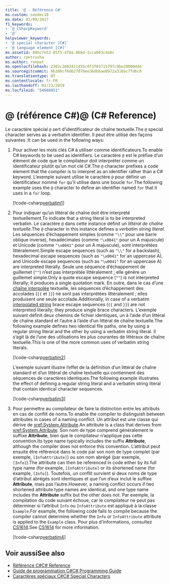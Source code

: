 ```yaml
---
title: '@ - Référence C#'
ms.custom: seodec18
ms.date: 02/09/2017
f1_keywords:
- '@_CSharpKeyword'
- '@'
helpviewer_keywords:
- '@ special character [C#]'
- '@ language element [C#]'
ms.assetid: 89bc7e53-85f5-478a-866d-1cca003c4e8c
author: rpetrusha
ms.author: ronpet
ms.openlocfilehash: 2302c2602411455c0f3f0371579fc9be200004d4
ms.sourcegitcommit: 6b308cf6d627d78ee36dbbae8972a310ac7fd6c8
ms.translationtype: HT
ms.contentlocale: fr-FR
ms.lasthandoff: 01/23/2019
ms.locfileid: "54660851"
---
```

# <a name="-c-reference"></a><span data-ttu-id="5a095-102">@ (référence C#)</span><span class="sxs-lookup"><span data-stu-id="5a095-102">@ (C# Reference)</span></span>

<span data-ttu-id="5a095-103">Le caractère spécial `@` sert d’identificateur de chaîne textuelle.</span><span class="sxs-lookup"><span data-stu-id="5a095-103">The `@` special character serves as a verbatim identifier.</span></span> <span data-ttu-id="5a095-104">Il peut être utilisé des façons suivantes :</span><span class="sxs-lookup"><span data-stu-id="5a095-104">It can be used in the following ways:</span></span>

1. <span data-ttu-id="5a095-105">Pour activer les mots clés C# à utiliser comme identificateurs.</span><span class="sxs-lookup"><span data-stu-id="5a095-105">To enable C# keywords to be used as identifiers.</span></span> <span data-ttu-id="5a095-106">Le caractère `@` est le préfixe d’un élément de code que le compilateur doit interpréter comme un identificateur plutôt qu’un mot clé C#.</span><span class="sxs-lookup"><span data-stu-id="5a095-106">The `@` character prefixes a code element that the compiler is to interpret as an identifier rather than a C# keyword.</span></span> <span data-ttu-id="5a095-107">L’exemple suivant utilise le caractère `@` pour définir un identificateur nommé `for` qu’il utilise dans une boucle `for`.</span><span class="sxs-lookup"><span data-stu-id="5a095-107">The following example uses the `@` character to define an identifier named `for` that it uses in a `for` loop.</span></span>

   [!code-csharp[verbatim1](../../../../samples/snippets/csharp/language-reference/keywords/verbatim1.cs#1)]

1. <span data-ttu-id="5a095-108">Pour indiquer qu’un littéral de chaîne doit être interprété textuellement.</span><span class="sxs-lookup"><span data-stu-id="5a095-108">To indicate that a string literal is to be interpreted verbatim.</span></span> <span data-ttu-id="5a095-109">Le caractère `@` dans cette instance définit un *littéral de chaîne textuelle*.</span><span class="sxs-lookup"><span data-stu-id="5a095-109">The `@` character in this instance defines a *verbatim string literal*.</span></span> <span data-ttu-id="5a095-110">Les séquences d’échappement simples (comme `"\\"` pour une barre oblique inverse), hexadécimales (comme `"\x0041"` pour un A majuscule) et Unicode (comme `"\u0041"` pour un A majuscule), sont interprétées littéralement.</span><span class="sxs-lookup"><span data-stu-id="5a095-110">Simple escape sequences (such as `"\\"` for a backslash), hexadecimal escape sequences (such as `"\x0041"` for an uppercase A), and Unicode escape sequences (such as `"\u0041"` for an uppercase A) are interpreted literally.</span></span> <span data-ttu-id="5a095-111">Seule une séquence d’échappement de guillemet (`""`) n’est pas interprétée littéralement ; elle génère un guillemet simple.</span><span class="sxs-lookup"><span data-stu-id="5a095-111">Only a quote escape sequence (`""`) is not interpreted literally; it produces a single quotation mark.</span></span> <span data-ttu-id="5a095-112">En outre, dans le cas d’une [chaîne interpolée](interpolated.md) textuelle, les séquences d’échappement des accolades (`{{` et `}}`) ne sont pas interprétées littéralement ; elles produisent une seule accolade.</span><span class="sxs-lookup"><span data-stu-id="5a095-112">Additionally, in case of a verbatim [interpolated string](interpolated.md) brace escape sequences (`{{` and `}}`) are not interpreted literally; they produce single brace characters.</span></span> <span data-ttu-id="5a095-113">L’exemple suivant définit deux chemins de fichier identiques, un à l’aide d’un littéral de chaîne standard et l’autre à l’aide d’un littéral de chaîne textuelle.</span><span class="sxs-lookup"><span data-stu-id="5a095-113">The following example defines two identical file paths, one by using a regular string literal and the other by using a verbatim string literal.</span></span> <span data-ttu-id="5a095-114">Il s’agit là de l’une des utilisations les plus courantes de littéraux de chaîne textuelle.</span><span class="sxs-lookup"><span data-stu-id="5a095-114">This is one of the more common uses of verbatim string literals.</span></span>

   [!code-csharp[verbatim2](../../../../samples/snippets/csharp/language-reference/keywords/verbatim1.cs#2)]

   <span data-ttu-id="5a095-115">L’exemple suivant illustre l’effet de la définition d’un littéral de chaîne standard et d’un littéral de chaîne textuelle qui contiennent des séquences de caractères identiques.</span><span class="sxs-lookup"><span data-stu-id="5a095-115">The following example illustrates the effect of defining a regular string literal and a verbatim string literal that contain identical character sequences.</span></span>

   [!code-csharp[verbatim3](../../../../samples/snippets/csharp/language-reference/keywords/verbatim1.cs#3)]

1. <span data-ttu-id="5a095-116">Pour permettre au compilateur de faire la distinction entre les attributs en cas de conflit de noms.</span><span class="sxs-lookup"><span data-stu-id="5a095-116">To enable the compiler to distinguish between attributes in cases of a naming conflict.</span></span> <span data-ttu-id="5a095-117">Un attribut est une classe qui dérive de <xref:System.Attribute>.</span><span class="sxs-lookup"><span data-stu-id="5a095-117">An attribute is a class that derives from <xref:System.Attribute>.</span></span> <span data-ttu-id="5a095-118">Son nom de type comprend généralement le suffixe **Attribute**, bien que le compilateur n’applique pas cette convention.</span><span class="sxs-lookup"><span data-stu-id="5a095-118">Its type name typically includes the suffix **Attribute**, although the compiler does not enforce this convention.</span></span> <span data-ttu-id="5a095-119">L’attribut peut ensuite être référencé dans le code par son nom de type complet (par exemple, `[InfoAttribute]`) ou son nom abrégé (par exemple, `[Info]`).</span><span class="sxs-lookup"><span data-stu-id="5a095-119">The attribute can then be referenced in code either by its full type name (for example, `[InfoAttribute]` or its shortened name (for example, `[Info]`).</span></span> <span data-ttu-id="5a095-120">Toutefois, un conflit survient si deux noms de type d’attribut abrégés sont identiques et que l’un d’eux inclut le suffixe **Attribute**, mais pas l’autre.</span><span class="sxs-lookup"><span data-stu-id="5a095-120">However, a naming conflict occurs if two shortened attribute type names are identical, and one type name includes the **Attribute** suffix but the other does not.</span></span> <span data-ttu-id="5a095-121">Par exemple, la compilation du code suivant échoue, car le compilateur ne peut pas déterminer si l’attribut `Info` ou `InfoAttribute` est appliqué à la classe `Example`.</span><span class="sxs-lookup"><span data-stu-id="5a095-121">For example, the following code fails to compile because the compiler cannot determine whether the `Info` or `InfoAttribute` attribute is applied to the `Example` class.</span></span> <span data-ttu-id="5a095-122">Pour plus d'informations, consultez [CS1614](../compiler-messages/cs1614.md).</span><span class="sxs-lookup"><span data-stu-id="5a095-122">See [CS1614](../compiler-messages/cs1614.md) for more information.</span></span>

   [!code-csharp[verbatim4](../../../../samples/snippets/csharp/language-reference/keywords/verbatim2.cs#1)]

## <a name="see-also"></a><span data-ttu-id="5a095-123">Voir aussi</span><span class="sxs-lookup"><span data-stu-id="5a095-123">See also</span></span>

- [<span data-ttu-id="5a095-124">Référence C#</span><span class="sxs-lookup"><span data-stu-id="5a095-124">C# Reference</span></span>](../../../csharp/language-reference/index.md)
- [<span data-ttu-id="5a095-125">Guide de programmation C#</span><span class="sxs-lookup"><span data-stu-id="5a095-125">C# Programming Guide</span></span>](../../../csharp/programming-guide/index.md)
- [<span data-ttu-id="5a095-126">Caractères spéciaux C#</span><span class="sxs-lookup"><span data-stu-id="5a095-126">C# Special Characters</span></span>](../../../csharp/language-reference/tokens/index.md)

